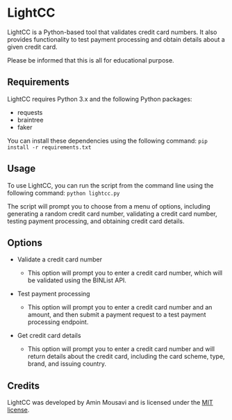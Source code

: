 # LightCC
LightCC is a Python-based tool that validates credit card numbers. It also provides functionality to test payment processing and obtain details about a given credit card.

Please be informed that this is all for educational purpose.

## Requirements
LightCC requires Python 3.x and the following Python packages:
- requests
- braintree
- faker

You can install these dependencies using the following command:
    ```
    pip install -r requirements.txt
    ```
    
## Usage
To use LightCC, you can run the script from the command line using the following command:
    ```
    python lightcc.py
    ```

The script will prompt you to choose from a menu of options, including generating a random credit card number, validating a credit card number, testing payment processing, and obtaining credit card details.

## Options

- Validate a credit card number
  - This option will prompt you to enter a credit card number, which will be validated using the BINList API.

- Test payment processing
  - This option will prompt you to enter a credit card number and an amount, and then submit a payment request to a test payment processing endpoint.

- Get credit card details
  - This option will prompt you to enter a credit card number and will return details about the credit card, including the card scheme, type, brand, and issuing country.

## Credits
LightCC was developed by Amin Mousavi and is licensed under the [MIT license](https://github.com/emenmousavi/LightCC/blob/main/README.md).
